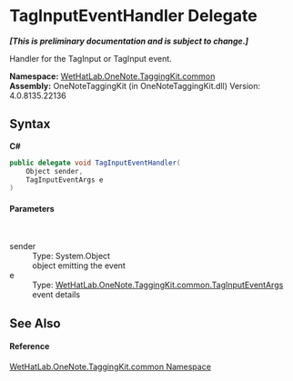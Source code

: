 # TagInputEventHandler Delegate
 _**\[This is preliminary documentation and is subject to change.\]**_

Handler for the TagInput or TagInput event.

**Namespace:**&nbsp;<a href="bcdbab9c-63d1-48a4-6937-af53fb8d9a55.md">WetHatLab.OneNote.TaggingKit.common</a><br />**Assembly:**&nbsp;OneNoteTaggingKit (in OneNoteTaggingKit.dll) Version: 4.0.8135.22136

## Syntax

**C#**<br />
``` C#
public delegate void TagInputEventHandler(
	Object sender,
	TagInputEventArgs e
)
```


#### Parameters
&nbsp;<dl><dt>sender</dt><dd>Type: System.Object<br />object emitting the event</dd><dt>e</dt><dd>Type: <a href="4051f65e-9ee9-3336-b314-349b990ed8df.md">WetHatLab.OneNote.TaggingKit.common.TagInputEventArgs</a><br />event details</dd></dl>

## See Also


#### Reference
<a href="bcdbab9c-63d1-48a4-6937-af53fb8d9a55.md">WetHatLab.OneNote.TaggingKit.common Namespace</a><br />